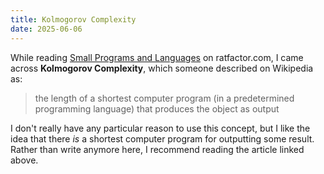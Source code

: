 ```yaml
---
title: Kolmogorov Complexity
date: 2025-06-06
---
```

While reading [Small Programs and Languages](https://ratfactor.com/cards/pl-small) on ratfactor.com, I came across **Kolmogorov Complexity**, which someone described on Wikipedia as:

> the length of a shortest computer program (in a predetermined programming language) that produces the object as output

I don't really have any particular reason to use this concept, but I like the idea that there *is* a shortest computer program for outputting some result. Rather than write anymore here, I recommend reading the article linked above.

